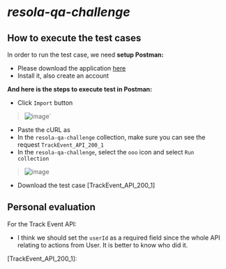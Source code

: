 # _resola-qa-challenge_

## How to execute the test cases
In order to run the test case, we need **setup Postman:**
  - Please download the application [here] 
  - Install it, also create an account

**And here is the steps to execute test in Postman:**
- Click `Import` button
> ![image](https://user-images.githubusercontent.com/131781585/234875001-bf0e5c54-762c-4baa-a472-683d0066669b.png)`
- Paste the cURL as
``` ```
- In the `resola-qa-challenge` collection, make sure you can see the request `TrackEvent_API_200_1`
- In the `resola-qa-challenge`, select the `ooo` icon and select `Run collection`
> ![image](https://user-images.githubusercontent.com/131781585/234877096-160e9baa-770e-4518-bf05-bc7eeb94a51b.png)


- Download the test case [TrackEvent_API_200_1]

## Personal evaluation

For the Track Event API:
- I think we should set the `userId` as a required field since the whole API relating to actions from User. It is better to know who did it.

[here]: https://www.postman.com/downloads/
[TrackEvent_API_200_1]: 
